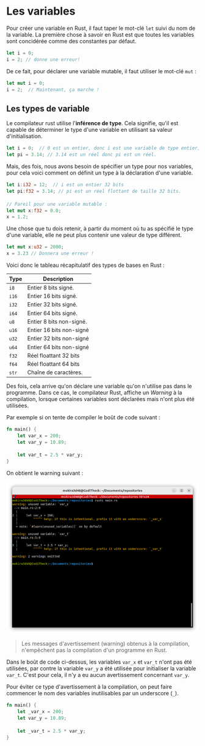 # Les variables
Pour créer une variable en Rust, il faut taper le mot-clé `let` suivi du nom
de la variable. La première chose à savoir en Rust est que toutes les variables
sont concidérée comme des constantes par défaut.

```rust
let i = 0;
i = 2; // donne une erreur!
```

De ce fait, pour déclarer une variable mutable, il faut utiliser
le mot-clé `mut` :

```rust
let mut i = 0;
i = 2;  // Maintenant, ça marche !
```

## Les types de variable
Le compilateur rust utilise l'**inférence de type**. Cela signifie,
qu'il est capable de déterminer le type d'une variable en utilisant
sa valeur d'initialisation.

```rust
let i = 0;  // 0 est un entier, donc i est une variable de type entier;
let pi = 3.14; // 3.14 est un réel donc pi est un réel.
```

Mais, des fois, nous avons besoin de spécifier un type pour nos variables,
pour cela voici comment on définit un type à la déclaration d'une variable.

```rust
let i:i32 = 12;  // i est un entier 32 bits
let pi:f32 = 3.14; // pi est un réel flottant de taille 32 bits.

// Pareil pour une variable mutable :
let mut x:f32 = 0.0;
x = 1.2;
```

Une chose que tu dois retenir, à partir du moment où tu as spécifié le type
d'une variable, elle ne peut plus contenir une valeur de type différent.

```rust
let mut x:u32 = 2000;
x = 3.23 // Donnera une erreur !
```

Voici donc le tableau récapitulatif des types de bases en Rust :

| Type    | Description                    |
|---------|--------------------------------|
| `i8`    | Entier 8 bits signé.           |
| `i16`   | Entier 16 bits signé.          |
| `i32`   | Entier 32 bits signé.          |
| `i64`   | Entier 64 bits signé.          |
| `u8`    | Entier 8 bits non-signé.       |
| `u16`   | Entier 16 bits non-signé       |
| `u32`   | Entier 32 bits non-signé       |
| `u64`   | Entier 64 bits non-signé       |
| `f32`   | Réel floattant 32 bits         |
| `f64`   | Réel floattant 64 bits         |
| `str`   | Chaîne de caractères.          |


Des fois, cela arrive qu'on déclare une variable qu'on n'utilise pas
dans le programme. Dans ce cas, le compilateur Rust, affiche un *Warning*
à la compilation, lorsque certaines variables sont déclarées 
mais n'ont plus été utilisées.

Par exemple si on tente de compiler le boût de code suivant :

```rust
fn main() {
    let var_x = 200;
    let var_y = 10.89;

    let var_t = 2.5 * var_y;
}
```

On obtient le warning suivant :

<div align="center">

![](./images/no_used_vars_warning.png)

</div>

> Les messages d'avertissement (warning) obtenus à la compilation, n'empêchent
pas la compilation d'un programme en Rust.

Dans le boût de code ci-dessus, les variables `var_x` et `var_t` n'ont pas
été utilisées, par contre la variable `var_y` a été utilisée pour initialiser
la variable `var_t`. C'est pour cela, il n'y a eu aucun avertissement
concernant `var_y`.

Pour éviter ce type d'avertissement à la compilation, on peut faire commencer
le nom des variables inutilisables par un underscore (`_`).

```rust
fn main() {
    let _var_x = 200;
    let var_y = 10.89;

    let _var_t = 2.5 * var_y;
}
```









